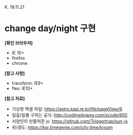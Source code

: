 K. 19.11.21

# change day/night 구현

**[확인 브라우저]**
* IE 10+
* firefox
* chrome


**[참고 사항]**
* transform: IE9+
* flex: IE10+


**[참고 자료]**
- 기상청 엑셀 파일: https://astro.kasi.re.kr/life/pageView/6
- 일출/일몰 구하는 공식: http://codingdojang.com/scode/650
- 서양인이 만들어준 js: https://github.com/Triggertrap/sun-js
- 위/경도: https://kor.timegenie.com/city.time/krsgm
